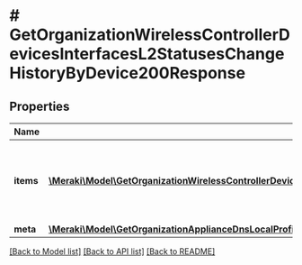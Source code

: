 # # GetOrganizationWirelessControllerDevicesInterfacesL2StatusesChangeHistoryByDevice200Response

## Properties

Name | Type | Description | Notes
------------ | ------------- | ------------- | -------------
**items** | [**\Meraki\Model\GetOrganizationWirelessControllerDevicesInterfacesL2StatusesChangeHistoryByDevice200ResponseItemsInner[]**](GetOrganizationWirelessControllerDevicesInterfacesL2StatusesChangeHistoryByDevice200ResponseItemsInner.md) | Wireless LAN controller layer 2 interfaces historical status | [optional]
**meta** | [**\Meraki\Model\GetOrganizationApplianceDnsLocalProfilesAssignments200ResponseMeta**](GetOrganizationApplianceDnsLocalProfilesAssignments200ResponseMeta.md) |  | [optional]

[[Back to Model list]](../../README.md#models) [[Back to API list]](../../README.md#endpoints) [[Back to README]](../../README.md)
